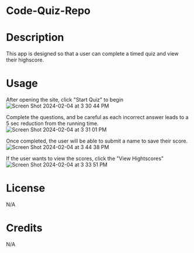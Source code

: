 # Code-Quiz-Repo

# Description
This app is designed so that a user can complete a timed quiz and view their highscore.

# Usage 
After opening the site, click "Start Quiz" to begin
![Screen Shot 2024-02-04 at 3 30 44 PM](https://github.com/dtjones23/Code-Quiz-Repo/assets/142169871/ef2e9b0b-b835-47b3-8c31-19d32c2bfa7c)

Complete the questions, and be careful as each incorrect answer leads to a 5 sec reduction from the running time.
![Screen Shot 2024-02-04 at 3 31 01 PM](https://github.com/dtjones23/Code-Quiz-Repo/assets/142169871/9901b2c1-92f2-454e-b246-80f36a1d11c0)

Once completed, the user will be able to submit a name to save their score.
![Screen Shot 2024-02-04 at 3 44 38 PM](https://github.com/dtjones23/Code-Quiz-Repo/assets/142169871/0e04a435-fcb7-4acd-98fb-8a568e629e23)

If the user wants to view the scores, click the "View Hightscores"
![Screen Shot 2024-02-04 at 3 33 51 PM](https://github.com/dtjones23/Code-Quiz-Repo/assets/142169871/fa15fa89-dcb2-4cb5-870b-a2bf3075b381)

# License
N/A

# Credits
N/A
